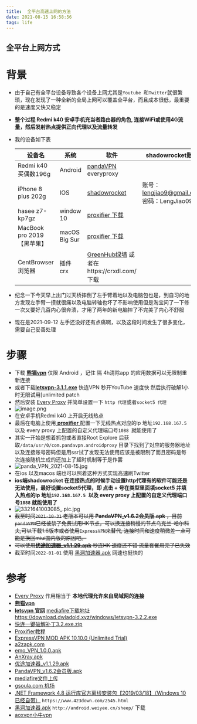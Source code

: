 ```yaml
---
title:  全平台高速上网的方法
date: 2021-08-15 16:58:56
tags: life
---
```


##  全平台上网方式

# 背景
* 由于自己有全平台设备导致各个设备上网尤其是`Youtube `和`Twitter`就很繁琐，现在发现了一种全新的全局上网可以覆盖全平台，而且成本很低，最重要的是速度又快又稳定
* **整个过程 Redmi k40 安卓手机充当者路由器的角色, 连接WiFi或使用4G流量，然后发射热点提供正向代理以及流量转发**

* 我的设备如下表

  | 设备名                      | 系统          | 软件                 | shadowrocket账号                                                         |
  | --------------------------- | ------------- |------------------------------------------------------------------------| --------------------------- |
  | Redmi k40     买偶数196g     | Android       | [pandaVPN](https://github.com/codewindy/Mikrotik-Phicomm-Backup)  everyproxy |                 |
  | iPhone 8 plus          202g | IOS           | [shadowrocket](https://1.v2w.org/ios/)         | 账号：lengjiao9@gmail.com<br/>密码：LengJiao0909 |
  | hasee z7-kp7gz              | window 10     | [proxifier 下载](https://www.proxifier.com/download/)            |                        |
  | MacBook pro 2019 【黑苹果】   | macOS Big Sur | [proxifier 下载](https://macwk.com/soft/proxifier)           |                                                                        |
  | CentBrowser浏览器 | 插件 crx | [GreenHub绿墙](https://crxdl-1257117300.file.myqcloud.com/crx0795607d11df537/knmhokeiipedacnhpjklbjmfgedfohco_v0.9.13.zip)  或者在https://crxdl.com/ 下载 |                                                                        |
* 纪念一下今天早上出门过天桥摔倒了左手臂着地以及电脑包也是，到自习的地方发现左手臂一摸就很痛以及电脑转轴也坏了不影响使用但是淘宝问了一下修一次又要好几百内心很奔溃，才用了两年的新电脑摔了不完美了内心不舒服
* 现在是2021-09-12 左手还没好还有点痛啊，以及这段时间发生了很多变化，需要自己妥善处理

#  步骤
* 下载  [**熊猫vpn**](https://github.com/codewindy/Mikrotik-Phicomm-Backup) 仅限 Android ，记住 隔 4h清除app 的应用数据可以无限制重新连接
*  或者下载[**letsvpn-3.1.1.exe**](https://letsvpn.world/) 快连VPN 秒开YouTube 速度快  然后执行破解1小时无限试用[unlimited patch
* 然后安装  [Every Proxy](https://apkpure.com/every-proxy/com.gorillasoftware.everyproxy/download?from=details) 并简单设置一下 `http 代理`或者`socket5 代理`
* ![image.png](https://i.loli.net/2021/08/15/7ROWiqKFtPoaDJn.png)
* 在安卓手机Redmi k40 上开启无线热点
* 最后在电脑上使用[ **proxifier** ](https://www.proxifier.com/download/)配置一下无线热点对应的ip 地址`192.168.167.5 `以及 every proxy 上配置的自定义代理端口号`1088 `就能使用了
* 其实一开始是想着抓包或者直接Root Explore 后获取`/data/usr/0/com.pandavpn.androidproxy` 目录下找到了对应的服务器地址以及连接账号密码但是用ssr试了发现无法使用应该是被限制了而且密码是每次连接随机生成的还加上了超时机制等于是作罢
* ![panda_VPN_2021-08-15.jpg](https://i.loli.net/2021/08/16/QOqDbYjIrzEZfsV.png)
* 在ios 以及macos 端也可以照着这种方式实现高速刷Twitter
* **ios端shadowrocket 在连接热点的时候手动设置http代理有的软件可能还是无法使用，最好设置socket5代理，即 点击 + 号在类型里面填socket5 并填入热点的ip 地址`192.168.167.5 `以及 every proxy 上配置的自定义代理端口号`1088` 就能使用了**
* ![3321641003085_.pic.jpg](https://s2.loli.net/2022/01/01/ZjWSPBMoOd4Ym3V.jpg)
* ~~截至时间`2021-10-31` 老版本可以用 **PandaVPN_v1.6.2会员版.apk** ，目前`pandaVPN`已经被禁了免费试用HK节点，可以换连接稍慢的节点乌克兰-哈尔科夫,可以下载1.6版本或者使用`ExpressVPN`来替代, 连接时间和速度稍微差一点可能是换回miui国内版的原因吧。~~
* ~~可以使用[**优途加速器_v1.1.29.apk**](https://www.mediafire.com/file/fi7337flmt32fxd/%25E4%25BC%2598%25E9%2580%2594%25E5%258A%25A0%25E9%2580%259F%25E5%2599%25A8_v1.1.29.apk/file) 秒连HK 速度还不错 流量套餐用完了已失效~~
* 截至时间`2022-01-01` 使用 [黑洞加速器.apk](https://www.mediafire.com/file/lm5yeexi0565hur/%25E9%25BB%2591%25E6%25B4%259E%25E5%258A%25A0%25E9%2580%259F%25E5%2599%25A8_v4.3.1.apk/file)  网速也挺快的
# 参考
* [Every Proxy](https://www.everyproxy.co.uk/)  作用相当于 **本地代理允许来自局域网的连接**
* [**熊猫vpn**](https://github.com/codewindy/Mikrotik-Phicomm-Backup) 
* [**letsvpn 官网**](https://letsvpn.world/)  [mediafire下载地址](https://www.mediafire.com/file/9qkxeia7ur21z4d/letvpn3.0.zip/file)  https://download.dwladold.xyz/windows/letsvpn-3.2.2.exe 
* [快连一键破解补丁3.2.exe.zip](https://www.mediafire.com/file/wuyxj0pb4y3sgpi/%25E5%25BF%25AB%25E8%25BF%259E%25E4%25B8%2580%25E9%2594%25AE%25E7%25A0%25B4%25E8%25A7%25A3%25E8%25A1%25A5%25E4%25B8%25813.2.exe.zip/file)
* [Proxifier教程](https://codewindy.github.io/2019/10/14/Proxifier-Setting/)
* [ExpressVPN MOD APK 10.10.0 (Unlimited Trial)](https://apkdone.com/expressvpn/)
* [a2zapk.com](https://a2zapk.com/History/com.expressvpn.vpn/)
* [emo_VPN_1.0.0.apk](https://emo001.club/)
* [AnXray.apk](https://github.com/XTLS/AnXray/releases)
* [优途加速器_v1.1.29.apk](https://www.mediafire.com/file/fi7337flmt32fxd/%25E4%25BC%2598%25E9%2580%2594%25E5%258A%25A0%25E9%2580%259F%25E5%2599%25A8_v1.1.29.apk/file)
* [PandaVPN_v1.6.2会员版.apk](https://www.mediafire.com/file/uhvk81ptquxdxyj/PandaVPN_v1.6.2会员版.apk/file)
* [mediafire文件上传](https://app.mediafire.com/myfiles)
* [gsoula.com 机场](https://gsoula.com/auth/register)
* [.NET Framework 4.8 运行库官方离线安装包【2019/03/18】（Windows 10 已经自带）](https://download.visualstudio.microsoft.com/download/pr/014120d7-d689-4305-befd-3cb711108212/0fd66638cde16859462a6243a4629a50/ndp48-x86-x64-allos-enu.exe) `https://www.423down.com/2545.html`
* [黑洞加速器.apk](https://www.mediafire.com/file/lm5yeexi0565hur/%25E9%25BB%2591%25E6%25B4%259E%25E5%258A%25A0%25E9%2580%259F%25E5%2599%25A8_v4.3.1.apk/file)   `http://android.weiyee.cn/sheep/` 下载
* [aoxvpn小牛vpn](https://www.aoxvpn.com/zhs)

